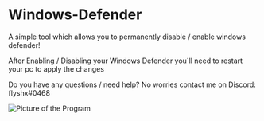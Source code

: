 # Windows-Defender
A simple tool which allows you to permanently disable / enable windows defender!

After Enabling / Disabling your Windows Defender you´ll need to restart your pc to apply the changes

Do you have any questions / need help? No worries contact me on Discord: flyshx#0468

![Picture of the Program](https://user-images.githubusercontent.com/87915639/126881570-823f726b-bb9a-4581-b49e-9ddcf0f3b1f9.png)
